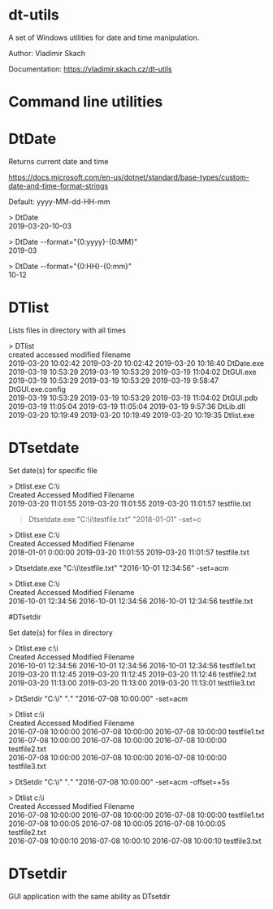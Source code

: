 # dt-utils

A set of Windows utilities for date and time manipulation.

Author: Vladimir Skach

Documentation: https://vladimir.skach.cz/dt-utils

# Command line utilities

# DtDate

Returns current date and time

https://docs.microsoft.com/en-us/dotnet/standard/base-types/custom-date-and-time-format-strings

Default: yyyy-MM-dd-HH-mm

  &gt; DtDate  
  2019-03-20-10-03  
  
  &gt; DtDate --format="{0:yyyy}-{0:MM}"  
  2019-03  
  
  &gt; DtDate --format="{0:HH}-{0:mm}"  
  10-12  


# DTlist

Lists files in directory with all times

&gt; DTlist  
created         accessed        modified        filename  
2019-03-20 10:02:42     2019-03-20 10:02:42     2019-03-20 10:16:40     DtDate.exe  
2019-03-19 10:53:29     2019-03-19 10:53:29     2019-03-19 11:04:02     DtGUI.exe  
2019-03-19 10:53:29     2019-03-19 10:53:29     2019-03-19 9:58:47      DtGUI.exe.config  
2019-03-19 10:53:29     2019-03-19 10:53:29     2019-03-19 11:04:02     DtGUI.pdb  
2019-03-19 11:05:04     2019-03-19 11:05:04     2019-03-19 9:57:36      DtLib.dll  
2019-03-20 10:19:49     2019-03-20 10:19:49     2019-03-20 10:19:35     Dtlist.exe  

# DTsetdate

Set date(s) for specific file

&gt; Dtlist.exe C:\i  
Created                 Accessed                Modified                Filename  
2019-03-20 11:01:55     2019-03-20 11:01:55     2019-03-20 11:01:57     testfile.txt  
  
>Dtsetdate.exe "C:\i\testfile.txt" "2018-01-01" -set=c  
  
&gt; Dtlist.exe C:\i  
Created                 Accessed                Modified                Filename  
2018-01-01 0:00:00      2019-03-20 11:01:55     2019-03-20 11:01:57     testfile.txt  

&gt; Dtsetdate.exe "C:\i\testfile.txt" "2016-10-01 12:34:56" -set=acm  
  
&gt; Dtlist.exe C:\i  
Created                 Accessed                Modified                Filename  
2016-10-01 12:34:56     2016-10-01 12:34:56     2016-10-01 12:34:56     testfile.txt  
  
#DTsetdir

Set date(s) for files in directory
  
&gt; Dtlist.exe c:\i  
Created                 Accessed                Modified                Filename  
2016-10-01 12:34:56     2016-10-01 12:34:56     2016-10-01 12:34:56     testfile1.txt  
2019-03-20 11:12:45     2019-03-20 11:12:45     2019-03-20 11:12:46     testfile2.txt  
2019-03-20 11:13:00     2019-03-20 11:13:00     2019-03-20 11:13:01     testfile3.txt  
  
&gt; DtSetdir "C:\i" "*.*" "2016-07-08 10:00:00" -set=acm  
  
&gt; Dtlist c:\i  
Created                 Accessed                Modified                Filename  
2016-07-08 10:00:00     2016-07-08 10:00:00     2016-07-08 10:00:00     testfile1.txt  
2016-07-08 10:00:00     2016-07-08 10:00:00     2016-07-08 10:00:00     testfile2.txt  
2016-07-08 10:00:00     2016-07-08 10:00:00     2016-07-08 10:00:00     testfile3.txt  
  
&gt; DtSetdir "C:\i" "*.*" "2016-07-08 10:00:00" -set=acm -offset=+5s  
  
&gt; Dtlist c:\i  
Created                 Accessed                Modified                Filename  
2016-07-08 10:00:00     2016-07-08 10:00:00     2016-07-08 10:00:00     testfile1.txt  
2016-07-08 10:00:05     2016-07-08 10:00:05     2016-07-08 10:00:05     testfile2.txt  
2016-07-08 10:00:10     2016-07-08 10:00:10     2016-07-08 10:00:10     testfile3.txt  
  
# DTsetdir  
  
GUI application with the same ability as DTsetdir 

